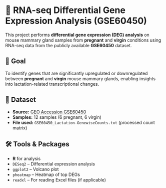 # 🧬 RNA-seq Differential Gene Expression Analysis (GSE60450)

This project performs **differential gene expression (DEG) analysis** on mouse mammary gland samples from **pregnant** and **virgin** conditions using RNA-seq data from the publicly available **GSE60450** dataset.



## 🎯 Goal

To identify genes that are significantly upregulated or downregulated between **pregnant** and **virgin** mouse mammary glands, enabling insights into lactation-related transcriptional changes.



## 🧪 Dataset

- **Source:** [GEO Accession GSE60450](https://www.ncbi.nlm.nih.gov/geo/query/acc.cgi?acc=GSE60450)
- **Samples:** 12 samples (6 pregnant, 6 virgin)
- **File used:** `GSE60450_Lactation-GenewiseCounts.txt` (processed count matrix)



## 🛠️ Tools & Packages

- **R** for analysis
- `DESeq2` – Differential expression analysis  
- `ggplot2` – Volcano plot  
- `pheatmap` – Heatmap of top DEGs  
- `readxl` – For reading Excel files (if applicable)



